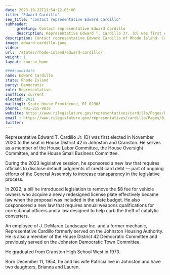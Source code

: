 ```yaml
---
date: 2023-10-22T11:54:12-05:00
title: "Edward Cardillo"
seo_title: "contact representative Edward Cardillo"
subheader:
     greeting: Contact representative Edward Cardillo
     description: Representative Edward T. Cardillo Jr. (D) was first elected in November 2020 to the seat in House District 42 in Johnston and Cranston. He serves as a member of the House Labor Committee, the House Oversight Committee, and the House Small Business Committee.
description: Contact representative Edward Cardillo of Rhode Island. Contact information for Edward Cardillo includes email address, phone number, and mailing address.
image: edward-cardillo.jpeg
video:
url:  /states/rhode-island/edward-cardillo/
weight: 1
layout: course_home

####candidate
name: Edward Cardillo
state: Rhode Island
party: Democratic
role: Representative
inoffice: current
elected: 2021
mailing1: State House Providence, RI 02903
phone1: 401-215-8836
website: https://www.rilegislature.gov/representatives/cardillo/Pages/Biography.aspx/
email : https://www.rilegislature.gov/representatives/cardillo/Pages/Biography.aspx/
twitter:
---
```


Representative Edward T. Cardillo Jr. (D) was first elected in November 2020 to the seat in House District 42 in Johnston and Cranston. He serves as a member of the House Labor Committee, the House Oversight Committee, and the House Small Business Committee.

During the 2023 legislative session, he sponsored a new law that requires officials to disclose default judgments of credit card debt — part of ongoing efforts of the General Assembly to increase transparency in the legislative process.

In 2022, a bill he introduced legislation to remove the $8 fee for vehicle owners who acquire a newly redesigned license plate effectively became law when the proposal was included in the state budget. He also cosponsored a new law that requires annual weapons qualifications for correctional officers and a law designed to help curb the theft of catalytic converters.

An employee of J. DeMarco Landscape Inc. and a former mechanic, Representative Cardillo formerly served on the Johnston Housing Authority. He is also a member of the House District 42 Democratic Committee​ and previously served on the Johnston Democratic Town Committee.

He graduated from Cranston High School West in 1973.

Born December 11, 1954, he and his wife Patricia live in Johnston and have two daughters, Brianna and Lauren​.​
